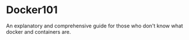 # Docker101
An explanatory and comprehensive guide for those who don't know what docker and containers are.
